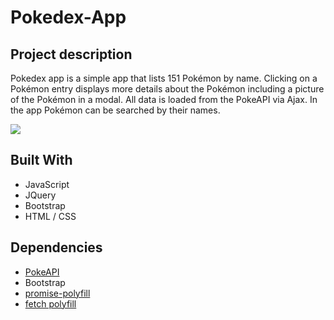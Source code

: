 # Pokedex-App

## Project description
Pokedex app is a simple app that lists 151 Pokémon by name. Clicking on a Pokémon entry displays more details about the Pokémon including a picture of the Pokémon in a modal. All data is loaded from the PokeAPI via Ajax. In the app Pokémon can be searched by their names.

<img src="./public/Pokedex.video.mov">


## Built With
- JavaScript
- JQuery
- Bootstrap
- HTML / CSS

## Dependencies
- [PokeAPI](https://pokeapi.co/)
- Bootstrap
- [promise-polyfill](https://github.com/taylorhakes/promise-polyfill)
- [fetch polyfill](https://github.com/github/fetch)
